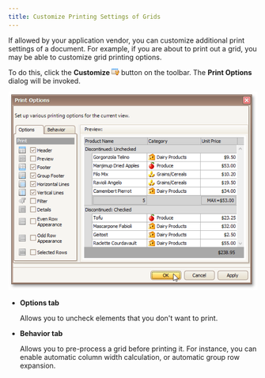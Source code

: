 ```yaml
---
title: Customize Printing Settings of Grids
---
```

If allowed by your application vendor, you can customize additional print settings of a document. For example, if you are about to print out a grid, you may be able to customize grid printing options.

To do this, click the **Customize** ![previewButtonCustomize](../../../../images/Img7442.png) button on the toolbar. The **Print Options** dialog will be invoked.

![PreviewPrintableEditorGrid](../../../../images/Img7444.png)
* **Options tab**
	
	Allows you to uncheck elements that you don't want to print.
* **Behavior tab**
	
	Allows you to pre-process a grid before printing it. For instance, you can enable automatic column width calculation, or automatic group row expansion.